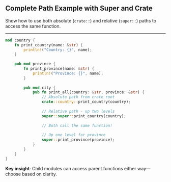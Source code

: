## Complete Path Example with Super and Crate

Show how to use both absolute (`crate::`) and relative (`super::`) paths to access the same function.

---

```rust
mod country {
    fn print_country(name: &str) {
        println!("Country: {}", name);
    }
    
    pub mod province {
        fn print_province(name: &str) {
            println!("Province: {}", name);
        }
        
        pub mod city {
            pub fn print_all(country: &str, province: &str) {
                // Absolute path from crate root
                crate::country::print_country(country);
                
                // Relative path - up two levels
                super::super::print_country(country);
                
                // Both call the same function!
                
                // Up one level for province
                super::print_province(province);
            }
        }
    }
}
```

**Key insight**: Child modules can access parent functions either way—choose based on clarity.

